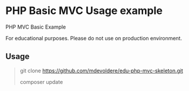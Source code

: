 # PHP Basic MVC Usage example

PHP MVC Basic Example 

For educational purposes. Please do not use on production environment.


## Usage

> git clone https://github.com/mdevoldere/edu-php-mvc-skeleton.git
>
> composer update